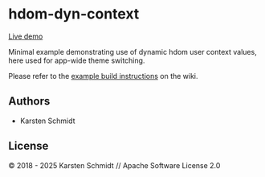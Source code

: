 # hdom-dyn-context

[Live demo](http://demo.thi.ng/umbrella/hdom-dyn-context/)

Minimal example demonstrating use of dynamic hdom user context values,
here used for app-wide theme switching.

Please refer to the [example build
instructions](https://github.com/thi-ng/umbrella/wiki/Example-build-instructions)
on the wiki.

## Authors

- Karsten Schmidt

## License

&copy; 2018 - 2025 Karsten Schmidt // Apache Software License 2.0
